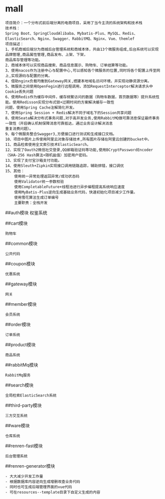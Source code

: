 # mall

    项目简介：一个分布式前后端分离的电商项目，采用了当今主流的系统架构和技术栈
    技术栈：
    Spring Boot、SpringCloudAlibaba、Mybatis-Plus、MySQL、Redis、
    ElasticSearch、Nginx、Swagger、RabbitMQ、Nginx、Vue、themlef
    项目描述：
    1、手机商城后端分为商城后台管理系统和商城本体，共由13个微服务组成,后台系统可以实现品牌管理,商品属性管理,商品发布、上架、下架，
    商品库存管理等功能。
    2、商城本体可以实现商品搜索、商品信息展示、购物车、订单结算等功能。
    3、使用nacos作为注册中心与配置中心,可以感知各个微服务的位置,同时将各个配置上传至网上,实现源码与配置的分离。
    4、借助nginx负载均衡到Gateway网关,搭建本地域名访问环境，并实现动静资源分离。
    5、微服务之间使用OpenFegin进行远程调用，添加RequestInterceptor解决请求头中Cookie丢失问题
    6、使用Redis作为缓存中间件，缓存频繁访问的数据（购物车数据，首页数据等）提升系统性能。使用Redisson实现分布式锁+过期时间的方案解决缓存一致性
    问题，使用Spring Cache注解简化开发。
    7、使用Spring Session + Redis解决不同子域名下的Session共享问题
    8、使用Seata解决分布式事务问题,对于高并发业务,使用RabbitMQ做可靠消息保证最终事务一致性（开启确认机制保障消息可靠抵达，通过业务设计解决消息
    重复消费问题）。
    9、每个微服务整合Swagger3,方便接口进行测试和生成接口文档。
    10、项目中图片上传使用阿里云对象存储技术,所有图片存储在阿里云创建的bucket中。
    11、商品检索使用全文索引技术ElasticSearch。
    12、实现了Oauth2微信社交登录,QQ邮箱验证码等功能,使用BCryptPasswordEncoder（SHA-256 Hash算法+随机盐值）加密用户密码。
    13、实现了支付宝沙箱支付功能。
    14、使用Sleuth+Zipkin实现接口调用链路追踪，辅助排错，接口调优
    15、其他：
        使用统一异常处理返回异常/成功状态码
        使用Validator统一参数校验
        使用CompletableFuture+线程池进行异步编程提高系统响应速度
        使用MyBatis-Plus逆向生成基础业务代码，快速初始化项目减少工作量。
        使用雪花算法生成订单编号
        主要职责：全栈开发


##auth模块
    权鉴系统

##cart模块

    购物车

##common模块

    公共代码

##coupon模块

    优惠系统

##gateway模块

    网关

##member模块

    会员系统

##order模块

    订单系统

##product模块

    商品系统

##rabbitMq模块

    RabbitMq服务

##search模块

    全局检索ElasticSearch系统

##third-party模块

    三方交互系统

##ware模块

    仓库系统

##renren-fast模块

    后台管理系统

##renren-generator模块

    - 大大减少开发工作量 
    - 根据数据库内容逆向生成增删改查业务代码
    - 同时也可生成后端管理界面的vue代码
    - 可在resources--template目录下自定义生成的内容